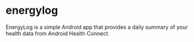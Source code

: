 # energylog
EnergyLog is a simple Android app that provides a daily summary of your health data from Android Health Connect.
